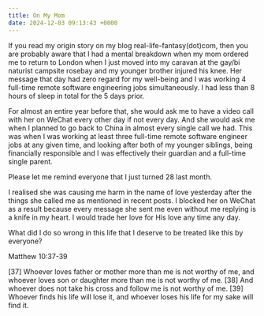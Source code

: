 ```yaml
---
title: On My Mom
date: 2024-12-03 09:13:43 +0000
---
```


If you read my origin story on my blog real-life-fantasy(dot)com, then you are probably aware that I had a mental breakdown when my mom ordered me to return to London when I just moved into my caravan at the gay/bi naturist campsite rosebay and my younger brother injured his knee. Her message that day had zero regard for my well-being and I was working 4 full-time remote software engineering jobs simultaneously. I had less than 8 hours of sleep in total for the 5 days prior.

For almost an entire year before that, she would ask me to have a video call with her on WeChat every other day if not every day. And she would ask me when I planned to go back to China in almost every single call we had. This was when I was working at least three full-time remote software engineer jobs at any given time, and looking after both of my younger siblings, being financially responsible and I was effectively their guardian and a full-time single parent.

Please let me remind everyone that I just turned 28 last month.

I realised she was causing me harm in the name of love yesterday after the things she called me as mentioned in recent posts. I blocked her on WeChat as a result because every message she sent me even without me replying is a knife in my heart. I would trade her love for His love any time any day.

What did I do so wrong in this life that I deserve to be treated like this by everyone?

Matthew 10:37-39

[37] Whoever loves father or mother more than me is not worthy of me, and whoever loves son or daughter more than me is not worthy of me. [38] And whoever does not take his cross and follow me is not worthy of me. [39] Whoever finds his life will lose it, and whoever loses his life for my sake will find it.